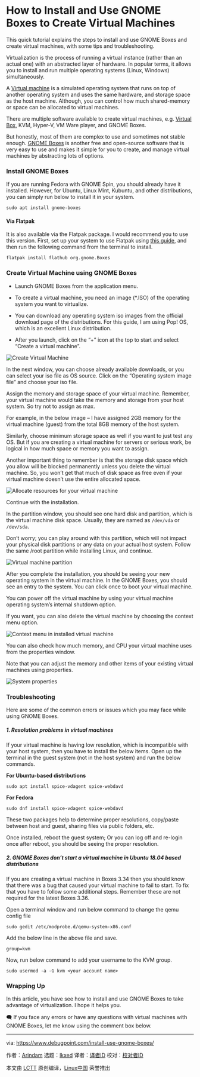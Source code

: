 [#]: subject: "How to Install and Use GNOME Boxes to Create Virtual Machines"
[#]: via: "https://www.debugpoint.com/install-use-gnome-boxes/"
[#]: author: "Arindam https://www.debugpoint.com/author/admin1/"
[#]: collector: "lkxed"
[#]: translator: "void-mori"
[#]: reviewer: " "
[#]: publisher: " "
[#]: url: " "

How to Install and Use GNOME Boxes to Create Virtual Machines
======
This quick tutorial explains the steps to install and use GNOME Boxes and create virtual machines, with some tips and troubleshooting.

Virtualization is the process of running a virtual instance (rather than an actual one) with an abstracted layer of hardware. In popular terms, it allows you to install and run multiple operating systems (Linux, Windows) simultaneously.

A [Virtual machine][1] is a simulated operating system that runs on top of another operating system and uses the same hardware, and storage space as the host machine. Although, you can control how much shared-memory or space can be allocated to virtual machines.

There are multiple software available to create virtual machines, e.g. [Virtual Box][2], KVM, Hyper-V, VM Ware player, and GNOME Boxes.

But honestly, most of them are complex to use and sometimes not stable enough. [GNOME Boxes][3] is another free and open-source software that is very easy to use and makes it simple for you to create, and manage virtual machines by abstracting lots of options.

### Install GNOME Boxes

If you are running Fedora with GNOME Spin, you should already have it installed. However, for Ubuntu, Linux Mint, Kubuntu, and other distributions, you can simply run below to install it in your system.

```
sudo apt install gnome-boxes
```

#### Via Flatpak

It is also available via the Flatpak package. I would recommend you to use this version. First, set up your system to use Flatpak using [this guide][4], and then run the following command from the terminal to install.

```
flatpak install flathub org.gnome.Boxes
```

### Create Virtual Machine using GNOME Boxes

* Launch GNOME Boxes from the application menu.

* To create a virtual machine, you need an image (*.ISO) of the operating system you want to virtualize.

* You can download any operating system iso images from the official download page of the distributions. For this guide, I am using Pop! OS, which is an excellent Linux distribution.

* After you launch, click on the “+” icon at the top to start and select “Create a virtual machine”.

![Create Virtual Machine][5]

In the next window, you can choose already available downloads, or you can select your iso file as OS source. Click on the “Operating system image file” and choose your iso file.

Assign the memory and storage space of your virtual machine. Remember, your virtual machine would take the memory and storage from your host system. So try not to assign as max.

For example, in the below image – I have assigned 2GB memory for the virtual machine (guest) from the total 8GB memory of the host system.

Similarly, choose minimum storage space as well if you want to just test any OS. But if you are creating a virtual machine for servers or serious work, be logical in how much space or memory you want to assign.

Another important thing to remember is that the storage disk space which you allow will be blocked permanently unless you delete the virtual machine. So, you won’t get that much of disk space as free even if your virtual machine doesn’t use the entire allocated space.

![Allocate resources for your virtual machine][6]

Continue with the installation.

In the partition window, you should see one hard disk and partition, which is the virtual machine disk space. Usually, they are named as `/dev/vda` or `/dev/sda`.

Don’t worry; you can play around with this partition, which will not impact your physical disk partitions or any data on your actual host system. Follow the same /root partition while installing Linux, and continue.

![Virtual machine partition][7]

After you complete the installation, you should be seeing your new operating system in the virtual machine. In the GNOME Boxes, you should see an entry to the system. You can click once to boot your virtual machine.

You can power off the virtual machine by using your virtual machine operating system’s internal shutdown option.

If you want, you can also delete the virtual machine by choosing the context menu option.

![Context menu in installed virtual machine][8]

You can also check how much memory, and CPU your virtual machine uses from the properties window.

Note that you can adjust the memory and other items of your existing virtual machines using properties.

![System properties][9]

### Troubleshooting

Here are some of the common errors or issues which you may face while using GNOME Boxes.

##### 1. Resolution problems in virtual machines

If your virtual machine is having low resolution, which is incompatible with your host system, then you have to install the below items. Open up the terminal in the guest system (not in the host system) and run the below commands.

**For Ubuntu-based distributions**

```
sudo apt install spice-vdagent spice-webdavd
```

**For Fedora**

```
sudo dnf install spice-vdagent spice-webdavd
```

These two packages help to determine proper resolutions, copy/paste between host and guest, sharing files via public folders, etc.

Once installed, reboot the guest system; Or you can log off and re-login once after reboot, you should be seeing the proper resolution.

##### 2. GNOME Boxes don’t start a virtual machine in Ubuntu 18.04 based distributions

If you are creating a virtual machine in Boxes 3.34 then you should know that there was a bug that caused your virtual machine to fail to start. To fix that you have to follow some additional steps. Remember these are not required for the latest Boxes 3.36.

Open a terminal window and run below command to change the qemu config file

```
sudo gedit /etc/modprobe.d/qemu-system-x86.conf
```

Add the below line in the above file and save.

```
group=kvm
```

Now, run below command to add your username to the KVM group.

```
sudo usermod -a -G kvm <your account name>
```

### Wrapping Up

In this article, you have see how to install and use GNOME Boxes to take advantage of virtualization. I hope it helps you.

🗨️ If you face any errors or have any questions with virtual machines with GNOME Boxes, let me know using the comment box below.

--------------------------------------------------------------------------------

via: https://www.debugpoint.com/install-use-gnome-boxes/

作者：[Arindam][a]
选题：[lkxed][b]
译者：[译者ID](https://github.com/译者ID)
校对：[校对者ID](https://github.com/校对者ID)

本文由 [LCTT](https://github.com/LCTT/TranslateProject) 原创编译，[Linux中国](https://linux.cn/) 荣誉推出

[a]: https://www.debugpoint.com/author/admin1/
[b]: https://github.com/lkxed
[1]: https://www.redhat.com/en/topics/virtualization/what-is-a-virtual-machine
[2]: https://www.debugpoint.com/tag/virtualbox/
[3]: https://wiki.gnome.org/Apps/Boxes
[4]: https://www.debugpoint.com/how-to-install-flatpak-apps-ubuntu-linux/
[5]: https://www.debugpoint.com/wp-content/uploads/2020/05/Create-Virtual-Machine.png
[6]: https://www.debugpoint.com/wp-content/uploads/2020/05/Allocate-resources-for-your-virtual-machine.png
[7]: https://www.debugpoint.com/wp-content/uploads/2020/05/Virtual-machine-partition.png
[8]: https://www.debugpoint.com/wp-content/uploads/2020/05/Context-menu-in-installed-virtual-machine.png
[9]: https://www.debugpoint.com/wp-content/uploads/2020/05/System-properties.png
